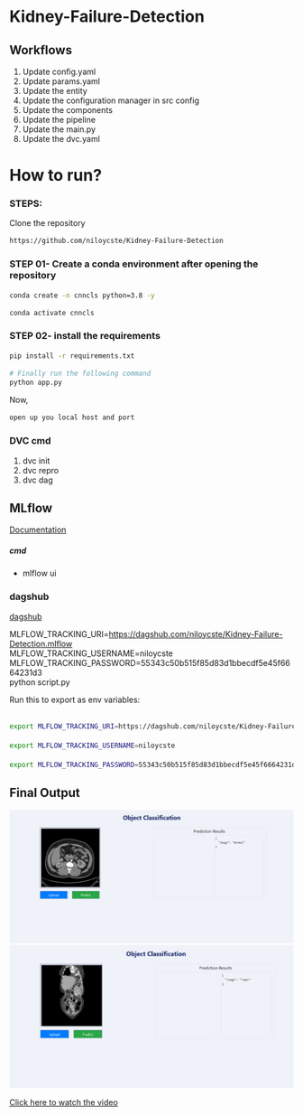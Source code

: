 # Kidney-Failure-Detection



## Workflows

1. Update config.yaml
2. Update params.yaml
3. Update the entity
4. Update the configuration manager in src config
5. Update the components
6. Update the pipeline 
7. Update the main.py
8. Update the dvc.yaml


# How to run?
### STEPS:

Clone the repository

```bash
https://github.com/niloycste/Kidney-Failure-Detection
```
### STEP 01- Create a conda environment after opening the repository

```bash
conda create -n cnncls python=3.8 -y
```

```bash
conda activate cnncls
```


### STEP 02- install the requirements
```bash
pip install -r requirements.txt
```


```bash
# Finally run the following command
python app.py
```

Now,
```bash
open up you local host and port
```


### DVC cmd

1. dvc init
2. dvc repro
3. dvc dag


## MLflow

[Documentation](https://mlflow.org/docs/latest/index.html)


##### cmd
- mlflow ui

### dagshub
[dagshub](https://dagshub.com/)

MLFLOW_TRACKING_URI=https://dagshub.com/niloycste/Kidney-Failure-Detection.mlflow \
MLFLOW_TRACKING_USERNAME=niloycste \
MLFLOW_TRACKING_PASSWORD=55343c50b515f85d83d1bbecdf5e45f6664231d3 \
python script.py

Run this to export as env variables:

```bash

export MLFLOW_TRACKING_URI=https://dagshub.com/niloycste/Kidney-Failure-Detection.mlflow

export MLFLOW_TRACKING_USERNAME=niloycste

export MLFLOW_TRACKING_PASSWORD=55343c50b515f85d83d1bbecdf5e45f6664231d3

```

## Final Output 
 <img src = "images/normal.png" width="" height="">
  <img src = "images/tumor.png" width="" height="">


  [Click here to watch the video](https://youtu.be/G_oyTUV9P10)